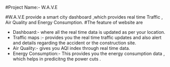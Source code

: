 #Project Name:- W.A.V.E


#W.A.V.E provide a smart city dashboard ,which provides real time  Traffic , Air Quality and Energy Consumption. 
#The feature of website are
 - Dashboard:- where all the real time data is updated as per your location.
 - Traffic maps :- provides you the real time traffic updates and also alert and details regarding the accident or the construction site.
 - Air Quality:- gives you AQI index through real time data.
 - Energy Consumption:- This provides you the energy consumption data , which helps in predicitng the power cuts .
